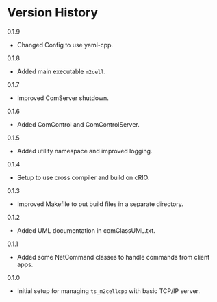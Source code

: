 # Version History

0.1.9

- Changed Config to use yaml-cpp.

0.1.8

- Added main executable `m2cell`.

0.1.7

- Improved ComServer shutdown.

0.1.6

- Added ComControl and ComControlServer.

0.1.5

- Added utility namespace and improved logging.

0.1.4

- Setup to use cross compiler and build on cRIO.

0.1.3

- Improved Makefile to put build files in a separate directory.

0.1.2

- Added UML documentation in comClassUML.txt.

0.1.1

- Added some NetCommand classes to handle commands from client apps.

0.1.0

- Initial setup for managing `ts_m2cellcpp` with basic TCP/IP server.

